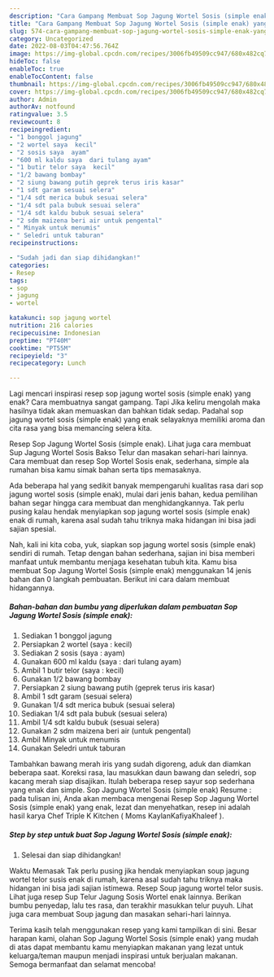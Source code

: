 ```yaml
---
description: "Cara Gampang Membuat Sop Jagung Wortel Sosis (simple enak) yang Sempurna"
title: "Cara Gampang Membuat Sop Jagung Wortel Sosis (simple enak) yang Sempurna"
slug: 574-cara-gampang-membuat-sop-jagung-wortel-sosis-simple-enak-yang-sempurna
category: Uncategorized
date: 2022-08-03T04:47:56.764Z
image: https://img-global.cpcdn.com/recipes/3006fb49509cc947/680x482cq70/sop-jagung-wortel-sosis-simple-enak-foto-resep-utama.jpg
hideToc: false
enableToc: true
enableTocContent: false
thumbnail: https://img-global.cpcdn.com/recipes/3006fb49509cc947/680x482cq70/sop-jagung-wortel-sosis-simple-enak-foto-resep-utama.jpg
cover: https://img-global.cpcdn.com/recipes/3006fb49509cc947/680x482cq70/sop-jagung-wortel-sosis-simple-enak-foto-resep-utama.jpg
author: Admin
authorAv: notfound
ratingvalue: 3.5
reviewcount: 8
recipeingredient:
- "1 bonggol jagung"
- "2 wortel saya  kecil"
- "2 sosis saya  ayam"
- "600 ml kaldu saya  dari tulang ayam"
- "1 butir telor saya  kecil"
- "1/2 bawang bombay"
- "2 siung bawang putih geprek terus iris kasar"
- "1 sdt garam sesuai selera"
- "1/4 sdt merica bubuk sesuai selera"
- "1/4 sdt pala bubuk sesuai selera"
- "1/4 sdt kaldu bubuk sesuai selera"
- "2 sdm maizena beri air untuk pengental"
- " Minyak untuk menumis"
- " Seledri untuk taburan"
recipeinstructions:

- "Sudah jadi dan siap dihidangkan!"
categories:
- Resep
tags:
- sop
- jagung
- wortel

katakunci: sop jagung wortel 
nutrition: 216 calories
recipecuisine: Indonesian
preptime: "PT40M"
cooktime: "PT55M"
recipeyield: "3"
recipecategory: Lunch

---
```



Lagi mencari inspirasi resep sop jagung wortel sosis (simple enak) yang enak? Cara membuatnya sangat gampang. Tapi Jika keliru mengolah maka hasilnya tidak akan memuaskan dan bahkan tidak sedap. Padahal sop jagung wortel sosis (simple enak) yang enak selayaknya memiliki aroma dan cita rasa yang bisa memancing selera kita.


Resep Sop Jagung Wortel Sosis (simple enak). Lihat juga cara membuat Sup Jagung Wortel Sosis Bakso Telur dan masakan sehari-hari lainnya. Cara membuat dan resep Sop Wortel Sosis enak, sederhana, simple ala rumahan bisa kamu simak bahan serta tips memasaknya.

Ada beberapa hal yang sedikit banyak mempengaruhi kualitas rasa dari sop jagung wortel sosis (simple enak), mulai dari jenis bahan, kedua pemilihan bahan segar hingga cara membuat dan menghidangkannya. Tak perlu pusing kalau hendak menyiapkan sop jagung wortel sosis (simple enak) enak di rumah, karena asal sudah tahu triknya maka hidangan ini bisa jadi sajian spesial.


Nah, kali ini kita coba, yuk, siapkan sop jagung wortel sosis (simple enak) sendiri di rumah. Tetap dengan bahan sederhana, sajian ini bisa memberi manfaat untuk membantu menjaga kesehatan tubuh kita. Kamu bisa membuat Sop Jagung Wortel Sosis (simple enak) menggunakan 14 jenis bahan dan 0 langkah pembuatan. Berikut ini cara dalam membuat hidangannya.

<!--inarticleads1-->

##### Bahan-bahan dan bumbu yang diperlukan dalam pembuatan Sop Jagung Wortel Sosis (simple enak):

1. Sediakan 1 bonggol jagung
1. Persiapkan 2 wortel (saya : kecil)
1. Sediakan 2 sosis (saya : ayam)
1. Gunakan 600 ml kaldu (saya : dari tulang ayam)
1. Ambil 1 butir telor (saya : kecil)
1. Gunakan 1/2 bawang bombay
1. Persiapkan 2 siung bawang putih (geprek terus iris kasar)
1. Ambil 1 sdt garam (sesuai selera)
1. Gunakan 1/4 sdt merica bubuk (sesuai selera)
1. Sediakan 1/4 sdt pala bubuk (sesuai selera)
1. Ambil 1/4 sdt kaldu bubuk (sesuai selera)
1. Gunakan 2 sdm maizena beri air (untuk pengental)
1. Ambil  Minyak untuk menumis
1. Gunakan  Seledri untuk taburan


Tambahkan bawang merah iris yang sudah digoreng, aduk dan diamkan beberapa saat. Koreksi rasa, lau masukkan daun bawang dan seledri, sop kacang merah siap disajikan. Itulah beberapa resep sayur sop sederhana yang enak dan simple. Sop Jagung Wortel Sosis (simple enak) Resume : pada tulisan ini, Anda akan membaca mengenai Resep Sop Jagung Wortel Sosis (simple enak) yang enak, lezat dan menyehatkan, resep ini adalah hasil karya Chef Triple K Kitchen ( Moms KaylanKafiyaKhaleef ). 

<!--inarticleads2-->

##### Step by step untuk buat Sop Jagung Wortel Sosis (simple enak):


1. Selesai dan siap dihidangkan!

Waktu Memasak Tak perlu pusing jika hendak menyiapkan soup jagung wortel telor susis enak di rumah, karena asal sudah tahu triknya maka hidangan ini bisa jadi sajian istimewa. Resep Soup jagung wortel telor susis. Lihat juga resep Sup Telur Jagung Sosis Wortel enak lainnya. Berikan bumbu penyedap, lalu tes rasa, dan terakhir masukkan telur puyuh. Lihat juga cara membuat Soup jagung dan masakan sehari-hari lainnya. 

Terima kasih telah menggunakan resep yang kami tampilkan di sini. Besar harapan kami, olahan Sop Jagung Wortel Sosis (simple enak) yang mudah di atas dapat membantu kamu menyiapkan makanan yang lezat untuk keluarga/teman maupun menjadi inspirasi untuk berjualan makanan. Semoga bermanfaat dan selamat mencoba!
